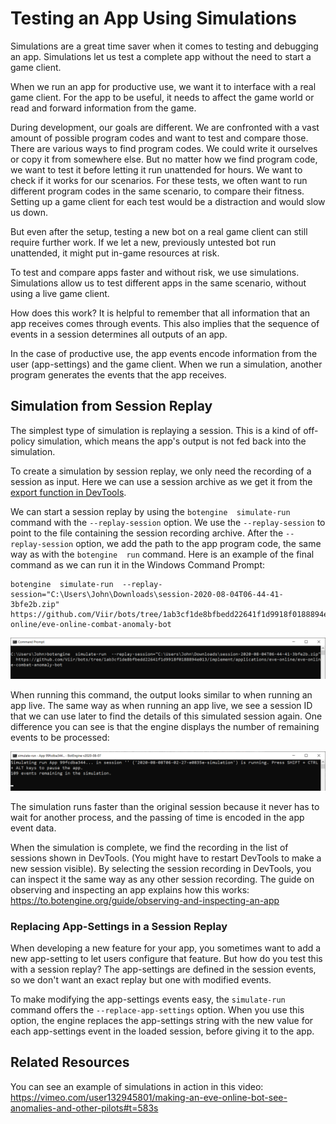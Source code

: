 # Testing an App Using Simulations

Simulations are a great time saver when it comes to testing and debugging an app. Simulations let us test a complete app without the need to start a game client.

When we run an app for productive use, we want it to interface with a real game client. For the app to be useful, it needs to affect the game world or read and forward information from the game.

During development, our goals are different. We are confronted with a vast amount of possible program codes and want to test and compare those. There are various ways to find program codes. We could write it ourselves or copy it from somewhere else. But no matter how we find program code, we want to test it before letting it run unattended for hours. We want to check if it works for our scenarios. For these tests, we often want to run different program codes in the same scenario, to compare their fitness. Setting up a game client for each test would be a distraction and would slow us down.

But even after the setup, testing a new bot on a real game client can still require further work. If we let a new, previously untested bot run unattended, it might put in-game resources at risk.

To test and compare apps faster and without risk, we use simulations. Simulations allow us to test different apps in the same scenario, without using a live game client.

How does this work? It is helpful to remember that all information that an app receives comes through events. This also implies that the sequence of events in a session determines all outputs of an app.

In the case of productive use, the app events encode information from the user (app-settings) and the game client. When we run a simulation, another program generates the events that the app receives.

## Simulation from Session Replay

The simplest type of simulation is replaying a session. This is a kind of off-policy simulation, which means the app's output is not fed back into the simulation.

To create a simulation by session replay, we only need the recording of a session as input. Here we can use a session archive as we get it from the [export function in DevTools](https://to.botengine.org/guide/how-to-report-an-issue-with-an-app-or-request-a-new-feature).

We can start a session replay by using the `botengine  simulate-run` command with the `--replay-session` option. We use the `--replay-session` to point to the file containing the session recording archive. After the `--replay-session` option, we add the path to the app program code, the same way as with the `botengine  run` command.
Here is an example of the final command as we can run it in the Windows Command Prompt:

```
botengine  simulate-run  --replay-session="C:\Users\John\Downloads\session-2020-08-04T06-44-41-3bfe2b.zip"  https://github.com/Viir/bots/tree/1ab3cf1de8bfbedd22641f1d9918f0188894e013/implement/applications/eve-online/eve-online-combat-anomaly-bot
```

![command to simulate-run in Command Prompt](./image/2020-08-08-simulate-run-cmd.png)

When running this command, the output looks similar to when running an app live. The same way as when running an app live, we see a session ID that we can use later to find the details of this simulated session again. One difference you can see is that the engine displays the number of remaining events to be processed:

![engine displays progress during simulate-run](./image/2020-08-08-simulate-run-progress.png)

The simulation runs faster than the original session because it never has to wait for another process, and the passing of time is encoded in the app event data.

When the simulation is complete, we find the recording in the list of sessions shown in DevTools. (You might have to restart DevTools to make a new session visible). By selecting the session recording in DevTools, you can inspect it the same way as any other session recording. The guide on observing and inspecting an app explains how this works: https://to.botengine.org/guide/observing-and-inspecting-an-app

### Replacing App-Settings in a Session Replay

When developing a new feature for your app, you sometimes want to add a new app-setting to let users configure that feature. But how do you test this with a session replay? The app-settings are defined in the session events, so we don't want an exact replay but one with modified events.

To make modifying the app-settings events easy, the `simulate-run` command offers the `--replace-app-settings` option. When you use this option, the engine replaces the app-settings string with the new value for each app-settings event in the loaded session, before giving it to the app.

## Related Resources

You can see an example of simulations in action in this video: https://vimeo.com/user132945801/making-an-eve-online-bot-see-anomalies-and-other-pilots#t=583s
